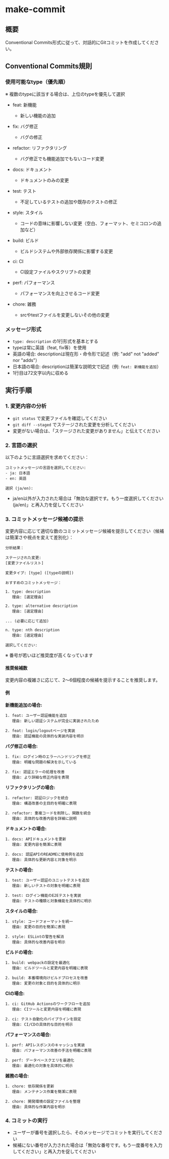 # make-commit

## 概要

Conventional Commits形式に従って、対話的にGitコミットを作成してください。

## Conventional Commits規則

### 使用可能なtype（優先順）

※ 複数のtypeに該当する場合は、上位のtypeを優先して選択

- feat: 新機能
  - 新しい機能の追加

- fix: バグ修正
  - バグの修正

- refactor: リファクタリング
  - バグ修正でも機能追加でもないコード変更

- docs: ドキュメント
  - ドキュメントのみの変更

- test: テスト
  - 不足しているテストの追加や既存のテストの修正

- style: スタイル
  - コードの意味に影響しない変更（空白、フォーマット、セミコロンの追加など）

- build: ビルド
  - ビルドシステムや外部依存関係に影響する変更

- ci: CI
  - CI設定ファイルやスクリプトの変更

- perf: パフォーマンス
  - パフォーマンスを向上させるコード変更

- chore: 雑務
  - srcやtestファイルを変更しないその他の変更

### メッセージ形式

- `type: description` の1行形式を基本とする
- typeは常に英語（feat, fix等）を使用
- 英語の場合: descriptionは現在形・命令形で記述（例: "add" not "added" nor "adds"）
- 日本語の場合: descriptionは簡潔な説明文で記述（例: `feat: 新機能を追加`）
- 1行目は72文字以内に収める

## 実行手順

### 1. 変更内容の分析

- `git status` で変更ファイルを確認してください
- `git diff --staged` でステージされた変更を分析してください
- 変更がない場合は、「ステージされた変更がありません」と伝えてください

### 2. 言語の選択

以下のように言語選択を求めてください：

```text
コミットメッセージの言語を選択してください:
- ja: 日本語
- en: 英語

選択 (ja/en):
```

- ja/en以外が入力された場合は「無効な選択です。もう一度選択してください (ja/en)」と再入力を促してください

### 3. コミットメッセージ候補の提示

変更内容に応じて適切な数のコミットメッセージ候補を提示してください（候補は簡潔さや視点を変えて差別化）：

```text
分析結果：

ステージされた変更:
[変更ファイルリスト]

変更タイプ: [type] ([typeの説明])

おすすめのコミットメッセージ：

1. type: description
   理由: [選定理由]

2. type: alternative description
   理由: [選定理由]

... (必要に応じて追加)

n. type: nth description
   理由: [選定理由]

選択してください:
```

※ 番号が若いほど推奨度が高くなっています

#### 推奨候補数

変更内容の複雑さに応じて、2〜6個程度の候補を提示することを推奨します。

#### 例

**新機能追加の場合:**

```text
1. feat: ユーザー認証機能を追加
   理由: 新しい認証システムが完全に実装されたため

2. feat: login/logoutページを実装
   理由: 認証機能の具体的な実装内容を明示
```

**バグ修正の場合:**

```text
1. fix: ログイン時のエラーハンドリングを修正
   理由: 明確な問題の解決を示している

2. fix: 認証エラーの処理を改善
   理由: より詳細な修正内容を表現
```

**リファクタリングの場合:**

```text
1. refactor: 認証ロジックを統合
   理由: 構造改善の主目的を明確に表現

2. refactor: 重複コードを削除し、関数を統合
   理由: 具体的な改善内容を詳細に説明
```

**ドキュメントの場合:**

```text
1. docs: APIドキュメントを更新
   理由: 変更内容を簡潔に表現

2. docs: 認証APIのREADMEに使用例を追加
   理由: 具体的な更新内容と対象を明示
```

**テストの場合:**

```text
1. test: ユーザー認証のユニットテストを追加
   理由: 新しいテストの対象を明確に表現

2. test: ログイン機能のE2Eテストを実装
   理由: テストの種類と対象機能を具体的に明示
```

**スタイルの場合:**

```text
1. style: コードフォーマットを統一
   理由: 変更の目的を簡潔に表現

2. style: ESLintの警告を解消
   理由: 具体的な改善内容を明示
```

**ビルドの場合:**

```text
1. build: webpackの設定を最適化
   理由: ビルドツールと変更内容を明確に表現

2. build: 本番環境向けビルドプロセスを改善
   理由: 変更の対象と目的を具体的に明示
```

**CIの場合:**

```text
1. ci: GitHub Actionsのワークフローを追加
   理由: CIツールと変更内容を明確に表現

2. ci: テスト自動化のパイプラインを設定
   理由: CI/CDの具体的な目的を明示
```

**パフォーマンスの場合:**

```text
1. perf: APIレスポンスのキャッシュを実装
   理由: パフォーマンス改善の手法を明確に表現

2. perf: データベースクエリを最適化
   理由: 最適化の対象を具体的に明示
```

**雑務の場合:**

```text
1. chore: 依存関係を更新
   理由: メンテナンス作業を簡潔に表現

2. chore: 開発環境の設定ファイルを整理
   理由: 具体的な作業内容を明示
```

### 4. コミットの実行

- ユーザーが番号を選択したら、そのメッセージでコミットを実行してください
- 候補にない番号が入力された場合は「無効な番号です。もう一度番号を入力してください」と再入力を促してください
